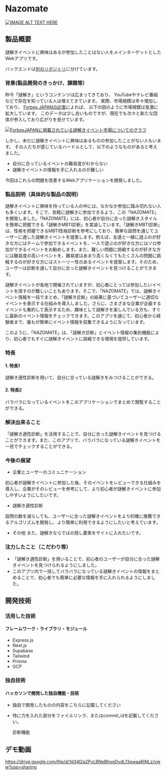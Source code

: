 # Nazomate

[![IMAGE ALT TEXT HERE](https://jphacks.com/wp-content/uploads/2024/07/JPHACKS2024_ogp.jpg)](https://www.youtube.com/watch?v=DZXUkEj-CSI)

## 製品概要
謎解きイベントに興味はあるが参加したことはない人をメインターゲットとしたWebアプリです。

バックエンドは[別のリポジトリ](https://github.com/kou7306/tk_2437_backend)に分けています。

### 背景(製品開発のきっかけ、課題等）
昨今「謎解き」というコンテンツは広まってきており、
YouTubeやテレビ番組などで存在を知っている人は増えてきています。
実際、市場規模は年々増加しており、
[Forbes JAPANの記事](https://forbesjapan.com/articles/detail/26069)によれば、
以下の図のように市場規模は急激に拡大しています。
このデータは少し古いものですが、現在でも次々と新たな団体が参入しており広がりを見せています。

[![ForbesJAPANに掲載されている謎解きイベント市場についてのグラフ](https://images.forbesjapan.com/media/article/26069/images/editor/92dc4beff5681c3b8a76179795580094.jpg?w=640)](https://forbesjapan.com/articles/detail/26069)

しかし、未だに謎解きイベントに興味はあるものの参加したことがない人もいます。
その人たちが感じているハードルとして、以下のようなものがあると考えました。

- 自分に合っているイベントの難易度がわからない
- 謎解きイベントの情報を手に入れるのが難しい　

今回はこれらの問題を改善するWebアプリケーションを開発しました。


### 製品説明（具体的な製品の説明）
謎解きイベントに興味を持っている人の中には、なかなか参加に踏み切れない人も多くいます。そこで、気軽に謎解きに参加できるよう、この「NAZOMATE」を開発しました。「NAZOMATE」には、初心者が自分に合った謎解きスタイルを簡単に把握できる「謎解きMBTI診断」を実装しています。「謎解きMBTI診断」は、性格を把握できるMBTI性格診断を参考にしており、簡単な設問を通じてユーザーに適した謎解きイベントを提案します。例えば、友達と一緒に遊ぶのが好きな方にはチームで参加できるイベントを、一人で遊ぶのが好きな方にはソロ参加ができるイベントをお勧めします。また、難しい問題に挑戦するのが好きな方には難易度の高いイベントを、難易度はあまり高くなくてもたくさんの問題に挑戦するのが好きな方にはストーリー性のあるイベントを提案します。そのため、ユーザーは診断を通して自分に合った謎解きイベントを見つけることができます。

謎解きイベントが各地で開催されていますが、初心者にとっては参加したいイベントを探すのが難しいこともあります。そこで、「NAZOMATE」では、謎解きイベント情報を一括でまとめ、「謎解き診断」の結果に基づいてユーザーに適切なイベントを表示する仕組みを導入しました。さらに、さまざまな企業が企画するイベントも集約して表示するため、趣味として謎解きを楽しんでいる方も、すぐに最新のイベント情報をチェックできます。このアプリを通じて、初心者から経験者まで、誰もが簡単にイベント情報を収集できるようになっています。

このように、「NAZOMATE」は、「謎解き診断」とイベント情報の集約機能により、初心者でもすぐに謎解きイベントに挑戦できる環境を提供しています。

### 特長
#### 1. 特長1
謎解き適性診断を用いて、自分に合っている謎解きをみつけることができる。
#### 2. 特長2
バラバラになっているイベントをこのアプリケーションでまとめて閲覧することができる。


### 解決出来ること
「謎解き適性診断」を活用することで、自分に合った謎解きイベントを見つけることができます。また、このアプリで、バラバラになっている謎解きイベントを一目でチェックすることができる。

### 今後の展望
* 企業とユーザーのコミュニケーション
  
初心者が謎解きイベントに参加した後、そのイベントをレビューできる仕組みを導入し、企業がそのレビューを参考にして、より初心者が謎解きイベントに参加しやすいようにしたいです。

* 謎解き適性診断
  
設問の数を減らしても、ユーザーに合った謎解きイベントをより的確に推薦できるアルゴリズムを開発し、より簡単に利用できるようにしたいと考えています。

* その他
また、謎解きならではの隠し要素をサイトに入れたいです。

### 注力したこと（こだわり等）
* 「謎解き適性診断」を用いることで、初心者のユーザーが自分に合った謎解きイベントを見つけられるようにしました。
* このアプリ内で一括してバラバラになっている謎解きイベントの情報をまとめることで、初心者でも簡単に必要な情報を手に入れられるようにしました。

## 開発技術
### 活用した技術
#### フレームワーク・ライブラリ・モジュール
* Express.js
* Next.js
* Supabase
* Tailwind
* Prisma
* GCP

### 独自技術
#### ハッカソンで開発した独自機能・技術
* 独自で開発したものの内容をこちらに記載してください
* 特に力を入れた部分をファイルリンク、またはcommit_idを記載してください。

  診断機能

## デモ動画
https://drive.google.com/file/d/1d34l2a2PvLRNeBhogDydL13qwaaRiNLz/view?usp=sharing
